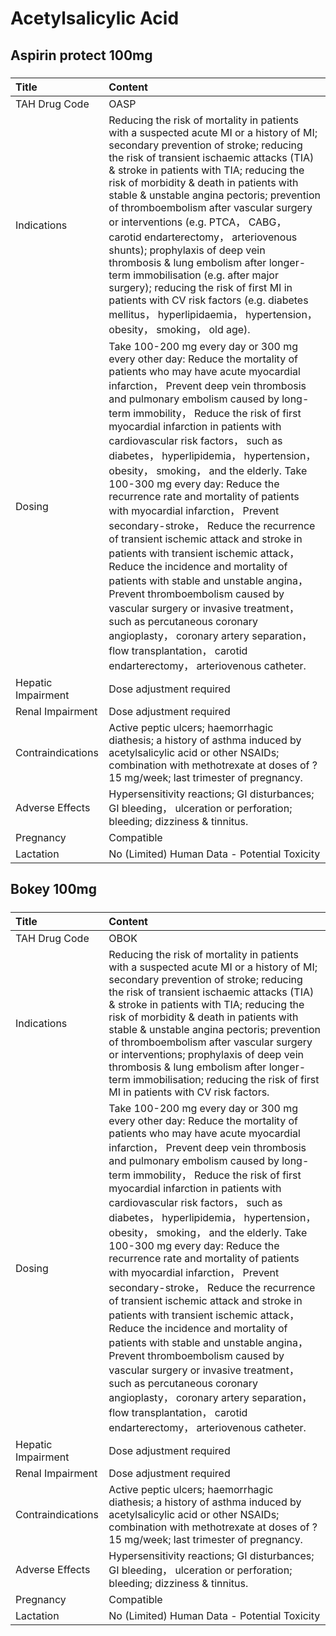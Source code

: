 # Acetylsalicylic Acid

## Aspirin protect 100mg

##### 

| Title              | Content                                                                                                                                                                                                                                                                                                                                                                                                                                                                                                                                                                                                                                                                                                                                                                                                                                                                                                                                                                     |
|:-------------------|:----------------------------------------------------------------------------------------------------------------------------------------------------------------------------------------------------------------------------------------------------------------------------------------------------------------------------------------------------------------------------------------------------------------------------------------------------------------------------------------------------------------------------------------------------------------------------------------------------------------------------------------------------------------------------------------------------------------------------------------------------------------------------------------------------------------------------------------------------------------------------------------------------------------------------------------------------------------------------|
| TAH Drug Code      | OASP                                                                                                                                                                                                                                                                                                                                                                                                                                                                                                                                                                                                                                                                                                                                                                                                                                                                                                                                                                        |
| Indications        | Reducing the risk of mortality in patients with a suspected acute MI or a history of MI; secondary prevention of stroke; reducing the risk of transient ischaemic attacks (TIA) & stroke in patients with TIA; reducing the risk of morbidity & death in patients with stable & unstable angina pectoris; prevention of thromboembolism after vascular surgery or interventions (e.g. PTCA， CABG， carotid endarterectomy， arteriovenous shunts); prophylaxis of deep vein thrombosis & lung embolism after longer-term immobilisation (e.g. after major surgery); reducing the risk of first MI in patients with CV risk factors (e.g. diabetes mellitus， hyperlipidaemia， hypertension， obesity， smoking， old age).                                                                                                                                                                                                                                                |
| Dosing             | Take 100-200 mg every day or 300 mg every other day: Reduce the mortality of patients who may have acute myocardial infarction， Prevent deep vein thrombosis and pulmonary embolism caused by long-term immobility， Reduce the risk of first myocardial infarction in patients with cardiovascular risk factors， such as diabetes， hyperlipidemia， hypertension， obesity， smoking， and the elderly. Take 100-300 mg every day: Reduce the recurrence rate and mortality of patients with myocardial infarction， Prevent secondary-stroke， Reduce the recurrence of transient ischemic attack and stroke in patients with transient ischemic attack， Reduce the incidence and mortality of patients with stable and unstable angina， Prevent thromboembolism caused by vascular surgery or invasive treatment， such as percutaneous coronary angioplasty， coronary artery separation， flow transplantation， carotid endarterectomy， arteriovenous catheter. |
| Hepatic Impairment | Dose adjustment required                                                                                                                                                                                                                                                                                                                                                                                                                                                                                                                                                                                                                                                                                                                                                                                                                                                                                                                                                    |
| Renal Impairment   | Dose adjustment required                                                                                                                                                                                                                                                                                                                                                                                                                                                                                                                                                                                                                                                                                                                                                                                                                                                                                                                                                    |
| Contraindications  | Active peptic ulcers; haemorrhagic diathesis; a history of asthma induced by acetylsalicylic acid or other NSAIDs; combination with methotrexate at doses of ? 15 mg/week; last trimester of pregnancy.                                                                                                                                                                                                                                                                                                                                                                                                                                                                                                                                                                                                                                                                                                                                                                     |
| Adverse Effects    | Hypersensitivity reactions; GI disturbances; GI bleeding， ulceration or perforation; bleeding; dizziness & tinnitus.                                                                                                                                                                                                                                                                                                                                                                                                                                                                                                                                                                                                                                                                                                                                                                                                                                                       |
| Pregnancy          | Compatible                                                                                                                                                                                                                                                                                                                                                                                                                                                                                                                                                                                                                                                                                                                                                                                                                                                                                                                                                                  |
| Lactation          | No (Limited) Human Data - Potential Toxicity                                                                                                                                                                                                                                                                                                                                                                                                                                                                                                                                                                                                                                                                                                                                                                                                                                                                                                                                |

## Bokey 100mg

##### 

| Title              | Content                                                                                                                                                                                                                                                                                                                                                                                                                                                                                                                                                                                                                                                                                                                                                                                                                                                                                                                                                                     |
|:-------------------|:----------------------------------------------------------------------------------------------------------------------------------------------------------------------------------------------------------------------------------------------------------------------------------------------------------------------------------------------------------------------------------------------------------------------------------------------------------------------------------------------------------------------------------------------------------------------------------------------------------------------------------------------------------------------------------------------------------------------------------------------------------------------------------------------------------------------------------------------------------------------------------------------------------------------------------------------------------------------------|
| TAH Drug Code      | OBOK                                                                                                                                                                                                                                                                                                                                                                                                                                                                                                                                                                                                                                                                                                                                                                                                                                                                                                                                                                        |
| Indications        | Reducing the risk of mortality in patients with a suspected acute MI or a history of MI; secondary prevention of stroke; reducing the risk of transient ischaemic attacks (TIA) & stroke in patients with TIA; reducing the risk of morbidity & death in patients with stable & unstable angina pectoris; prevention of thromboembolism after vascular surgery or interventions; prophylaxis of deep vein thrombosis & lung embolism after longer-term immobilisation; reducing the risk of first MI in patients with CV risk factors.                                                                                                                                                                                                                                                                                                                                                                                                                                      |
| Dosing             | Take 100-200 mg every day or 300 mg every other day: Reduce the mortality of patients who may have acute myocardial infarction， Prevent deep vein thrombosis and pulmonary embolism caused by long-term immobility， Reduce the risk of first myocardial infarction in patients with cardiovascular risk factors， such as diabetes， hyperlipidemia， hypertension， obesity， smoking， and the elderly. Take 100-300 mg every day: Reduce the recurrence rate and mortality of patients with myocardial infarction， Prevent secondary-stroke， Reduce the recurrence of transient ischemic attack and stroke in patients with transient ischemic attack， Reduce the incidence and mortality of patients with stable and unstable angina， Prevent thromboembolism caused by vascular surgery or invasive treatment， such as percutaneous coronary angioplasty， coronary artery separation， flow transplantation， carotid endarterectomy， arteriovenous catheter. |
| Hepatic Impairment | Dose adjustment required                                                                                                                                                                                                                                                                                                                                                                                                                                                                                                                                                                                                                                                                                                                                                                                                                                                                                                                                                    |
| Renal Impairment   | Dose adjustment required                                                                                                                                                                                                                                                                                                                                                                                                                                                                                                                                                                                                                                                                                                                                                                                                                                                                                                                                                    |
| Contraindications  | Active peptic ulcers; haemorrhagic diathesis; a history of asthma induced by acetylsalicylic acid or other NSAIDs; combination with methotrexate at doses of ? 15 mg/week; last trimester of pregnancy.                                                                                                                                                                                                                                                                                                                                                                                                                                                                                                                                                                                                                                                                                                                                                                     |
| Adverse Effects    | Hypersensitivity reactions; GI disturbances; GI bleeding， ulceration or perforation; bleeding; dizziness & tinnitus.                                                                                                                                                                                                                                                                                                                                                                                                                                                                                                                                                                                                                                                                                                                                                                                                                                                       |
| Pregnancy          | Compatible                                                                                                                                                                                                                                                                                                                                                                                                                                                                                                                                                                                                                                                                                                                                                                                                                                                                                                                                                                  |
| Lactation          | No (Limited) Human Data - Potential Toxicity                                                                                                                                                                                                                                                                                                                                                                                                                                                                                                                                                                                                                                                                                                                                                                                                                                                                                                                                |

